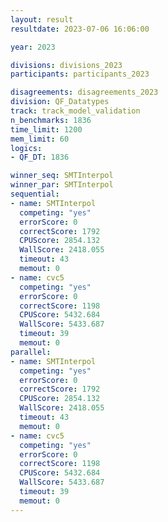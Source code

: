 ```yaml
---
layout: result
resultdate: 2023-07-06 16:06:00

year: 2023

divisions: divisions_2023
participants: participants_2023

disagreements: disagreements_2023
division: QF_Datatypes
track: track_model_validation
n_benchmarks: 1836
time_limit: 1200
mem_limit: 60
logics:
- QF_DT: 1836

winner_seq: SMTInterpol
winner_par: SMTInterpol
sequential:
- name: SMTInterpol
  competing: "yes"
  errorScore: 0
  correctScore: 1792
  CPUScore: 2854.132
  WallScore: 2418.055
  timeout: 43
  memout: 0
- name: cvc5
  competing: "yes"
  errorScore: 0
  correctScore: 1198
  CPUScore: 5432.684
  WallScore: 5433.687
  timeout: 39
  memout: 0
parallel:
- name: SMTInterpol
  competing: "yes"
  errorScore: 0
  correctScore: 1792
  CPUScore: 2854.132
  WallScore: 2418.055
  timeout: 43
  memout: 0
- name: cvc5
  competing: "yes"
  errorScore: 0
  correctScore: 1198
  CPUScore: 5432.684
  WallScore: 5433.687
  timeout: 39
  memout: 0
---
```

